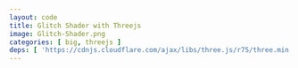 ```yaml
---
layout: code
title: Glitch Shader with Threejs
image: Glitch-Shader.png
categories: [ big, threejs ]
deps: [ 'https://cdnjs.cloudflare.com/ajax/libs/three.js/r75/three.min.js' ]
---
```

<script id="vertexShader" type="x-shader/x-vertex">
    void main() {
        gl_Position = vec4( position, 1.0 );
    }
</script>

<script id="glitchFrag" type="x-shader/x-fragment">
    uniform vec2 u_resolution;
    uniform sampler2D u_joconde;

    uniform vec4 u_rect[ MAX_GLITCH ];
    uniform vec4 u_origin[ MAX_GLITCH ];
    uniform int u_glitchType[ MAX_GLITCH ];
    uniform int u_len;


    float isInRect( in vec4 rect, in vec2 st ){
        return step( rect.x, st.x ) 
            * ( 1.0 - step( rect.x + rect.z, st.x ) )
            * step( rect.y, st.y ) 
            * ( 1.0 - step( rect.y + rect.w, st.y ) );
    }

    float map(float x, float in_min, float in_max, float out_min, float out_max){
        return (x - in_min) * (out_max - out_min) / (in_max - in_min) + out_min;
    }

    float random(float x){
        return fract(sin(x*x*x-x)*100000.0);
    }

    void main( void ){
        vec2 st = gl_FragCoord.xy / u_resolution.xy;
        vec4 color = texture2D( u_joconde, st );
        vec4 glitchColor = color;

        for( int i = 0; i < MAX_GLITCH; i++){
            if( i >= u_len ) break;
            else{
                if( isInRect( u_rect[ i ], st ) == 1.0 ){
                    if(u_glitchType[ i ] == 0){
                        vec2 pos = vec2( map(st.x, u_rect[ i ].x, u_rect[ i ].x + u_rect[ i ].z, u_origin[ i ].x, u_origin[ i ].x + u_origin[ i ].z ), map(st.y, u_rect[ i ].y, u_rect[ i ].y + u_rect[ i ].w, u_origin[ i ].y, u_origin[ i ].y + u_origin[ i ].w ) );
                        glitchColor = vec4( texture2D( u_joconde, pos + vec2((random(u_rect[i].x) - 0.5)/10.0)).r, texture2D( u_joconde, pos).g, texture2D( u_joconde, pos + vec2((random(u_rect[i].y) - 0.5)/10.0)).b, 1.0);

                        color = mix( color, glitchColor, 1.0 - smoothstep( u_rect[ i ].x + ( u_rect[ i ].z * 2.0 / 10.0 ), u_rect[ i ].x + u_rect[ i ].z, st.x ) );
                    }
                    else if(u_glitchType[ i ] == 1){
                        glitchColor = texture2D( u_joconde, vec2( u_rect[ i ].x, st.y ));
                        color = mix( color, glitchColor, 1.0 - smoothstep( u_rect[ i ].x + ( u_rect[ i ].z * 8.0 / 10.0 ), u_rect[ i ].x + u_rect[ i ].z, st.x ) );
                    }
                    else if(u_glitchType[ i ] == 2){
                        glitchColor = texture2D( u_joconde, vec2( u_rect[ i ].x + u_rect[ i ].z, st.y ));
                        color = mix( color, glitchColor, smoothstep( u_rect[ i ].x, u_rect[ i ].x + ( u_rect[ i ].z * 2.0 / 10.0 ), st.x ) );
                    }
                    else if(u_glitchType[ i ] == 3){
                        glitchColor = texture2D( u_joconde, vec2( st.x, u_rect[ i ].y ));
                        color = mix( color, glitchColor, 1.0 - smoothstep( u_rect[ i ].y + ( u_rect[ i ].w * 8.0 / 10.0 ), u_rect[ i ].y + u_rect[ i ].w, st.y ) );
                    }
                    else if(u_glitchType[ i ] == 4){
                        glitchColor = texture2D( u_joconde, vec2( st.x, u_rect[ i ].y + u_rect[ i ].w ));
                        color = mix( color, glitchColor, smoothstep( u_rect[ i ].y, u_rect[ i ].y + ( u_rect[ i ].w * 2.0 / 10.0 ), st.y ) );
                    }
                }
            }
        }

        gl_FragColor = color;
    }
</script>

<div id='container'></div>

<script>
    window.addEventListener( 'load', function(){
        var w = ( window.innerWidth > 1200 ? 1200 : window.innerWidth ), h = 600,
            camera, scene, renderer, uniforms,
            mouse = {
                x : 0,
                y : 0
            },
            MAX_GLITCH = 64;

        function zeroVec4Array( size ){
            return ( new Array( size ) ).fill( 0 ).map( function(){ return new THREE.Vector4( 0, 0, 0, 0 ); } );
        }

        function zeroIntArray( size ){
            return ( new Array( size ) ).fill( 4 );
        }

        ( function init() {
            var container = document.getElementById( 'container' );
            
            camera = new THREE.Camera();
            camera.position.z = 1;
            scene = new THREE.Scene();

            var geometry = new THREE.PlaneBufferGeometry( 2, 2 );
            
            uniforms = {
                u_resolution : {
                    type : 'v2',
                    value : new THREE.Vector2()
                },
                u_joconde : {
                    type : 't',
                    value : ( new THREE.TextureLoader() ).load( '/data/GlitchShaderTexture.png' ),
                    minFilter : THREE.NearestFilter 
                },
                u_rect : {
                    type : 'v4v',
                    value : zeroVec4Array( MAX_GLITCH )
                },
                u_origin : {
                    type : 'v4v',
                    value : zeroVec4Array( MAX_GLITCH )
                },
                u_glitchType : {
                    type : 'iv1',
                    value : zeroIntArray( MAX_GLITCH )
                },
                u_len : {
                    type : 'i',
                    value: MAX_GLITCH
                }
            };

            var material = new THREE.ShaderMaterial( {
                uniforms : uniforms,
                vertexShader : document.getElementById( 'vertexShader' ).textContent,
                fragmentShader : 
                    '#define MAX_GLITCH ' + MAX_GLITCH + '\n' +
                    document.getElementById( 'glitchFrag' ).textContent
            } );

            var mesh = new THREE.Mesh( geometry, material );
            scene.add( mesh );

            renderer = new THREE.WebGLRenderer( { alpha: true } );
            renderer.setPixelRatio( window.devicePixelRatio );
            renderer.setClearColor( 0xffffff, 0 );
            
            container.appendChild( renderer.domElement );

            function updateMouse( canvas, evt ) {
                var rect = canvas.getBoundingClientRect();
                mouse.x = evt.clientX - rect.left;
                mouse.y = evt.clientY - rect.top;
            }
            container.addEventListener( 'mousemove', function( evt ) {
                updateMouse( renderer.domElement, evt );
            } );

            function onWindowResize( event ) {
                w = window.innerWidth > 1200 ? 1200 : window.innerWidth;
                renderer.setSize( w, h );
                uniforms.u_resolution.value.x = renderer.domElement.width;
                uniforms.u_resolution.value.y = renderer.domElement.height;
            }
            window.addEventListener( 'resize', onWindowResize, false );
            onWindowResize();

            render();
        } )();

        var timer = 0;
        var count = 0;
        function render() {
            requestAnimationFrame( render );
            timer ++;

            var tresholdMouse = .1 + ( mouse.x + 1 ) / renderer.domElement.width * .9;
            var tresholdTime = Math.sin( Date.now() / 10000 ) / 2 + 0.5;
            var treshold = Math.max( tresholdMouse, tresholdTime );
            for( var i = 0; i < MAX_GLITCH; i++ ){
                if( Math.random() < treshold ){
                    var mix = ( Math.random() - 0.5 ) * 5;
                    if( Math.abs( mix ) > 2.47 ){
                        timer = 0;
                        var x = Math.random() - 0.05,
                            y = Math.random() - 0.05,
                            hauteur = Math.random();

                        uniforms.u_origin.value[ count ] =  new THREE.Vector4( x, y, Math.random(), hauteur );
                        if( mix > 0 ) uniforms.u_rect.value[ count ] =  new THREE.Vector4( x, y, Math.random(), Math.random() );
                        else{
                            var w = Math.random();
                            uniforms.u_rect.value[ count ] =  new THREE.Vector4( x - w, y, w, Math.random() );
                        }
                        uniforms.u_glitchType.value[ count ] = Math.floor( Math.random() * 3 );

                        count ++;
                        if( count >= MAX_GLITCH ) count == 0;
                    }
                }
            }
            
            if ( timer > 5 ) {
                count = 0;
                timer = 0;
            }

            uniforms.u_len.value = count;

            renderer.render( scene, camera );
        }
    } );
</script>